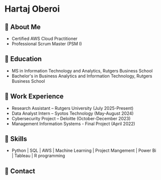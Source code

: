 # Hartaj Oberoi

## 🔹 About Me
- Certified AWS Cloud Practitioner
- Professional Scrum Master (PSM I)

## 🔹 Education
- MS in Information Technology and Analytics, Rutgers Business School
- Bachelor's in Business Analytics and Information Technology, Rutgers Business School 

## 🔹 Work Experience
- Research Assistant – Rutgers University (July 2025-Present)
- Data Analyst Intern – Syotos Technology (May-August 2024)
- Cybersecurity Project – Deloitte (October-December 2023)
- Management Information Systems - Final Project (April 2022)

## 🔹 Skills
- Python | SQL | AWS | Machine Learning | Project Mangement | Power Bi | Tableau | R programming

## 🔹 Contact
